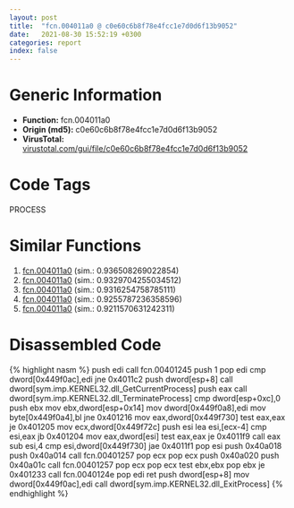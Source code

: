 ```yaml
---
layout: post
title:  "fcn.004011a0 @ c0e60c6b8f78e4fcc1e7d0d6f13b9052"
date:   2021-08-30 15:52:19 +0300
categories: report
index: false
---
```


# Generic Information
- **Function:** fcn.004011a0
- **Origin (md5):** c0e60c6b8f78e4fcc1e7d0d6f13b9052
- **VirusTotal:** [virustotal.com/gui/file/c0e60c6b8f78e4fcc1e7d0d6f13b9052][virustotal_ref]

# Code Tags
<span class="tag" id="PROCESS">PROCESS</span>


# Similar Functions

1. [fcn.004011a0][similar_1_ref] (sim.: 0.936508269022854)
2. [fcn.004011a0][similar_2_ref] (sim.: 0.9329704255034512)
3. [fcn.004011a0][similar_3_ref] (sim.: 0.9316254758785111)
4. [fcn.004011a0][similar_4_ref] (sim.: 0.9255787236358596)
5. [fcn.004011a0][similar_5_ref] (sim.: 0.9211570631242311)


# Disassembled Code

{% highlight nasm %}
push edi
call fcn.00401245
push 1
pop edi
cmp dword[0x449f0ac],edi
jne 0x4011c2
push dword[esp+8]
call dword[sym.imp.KERNEL32.dll_GetCurrentProcess]
push eax
call dword[sym.imp.KERNEL32.dll_TerminateProcess]
cmp dword[esp+0xc],0
push ebx
mov ebx,dword[esp+0x14]
mov dword[0x449f0a8],edi
mov byte[0x449f0a4],bl
jne 0x401216
mov eax,dword[0x449f730]
test eax,eax
je 0x401205
mov ecx,dword[0x449f72c]
push esi
lea esi,[ecx-4]
cmp esi,eax
jb 0x401204
mov eax,dword[esi]
test eax,eax
je 0x4011f9
call eax
sub esi,4
cmp esi,dword[0x449f730]
jae 0x4011f1
pop esi
push 0x40a018
push 0x40a014
call fcn.00401257
pop ecx
pop ecx
push 0x40a020
push 0x40a01c
call fcn.00401257
pop ecx
pop ecx
test ebx,ebx
pop ebx
je 0x401233
call fcn.0040124e
pop edi
ret 
push dword[esp+8]
mov dword[0x449f0ac],edi
call dword[sym.imp.KERNEL32.dll_ExitProcess]
{% endhighlight %}


[similar_1_ref]: /report/fcn.004011a0@b5eea20048e4cae4d6d5cf217b3bf6aa
[similar_2_ref]: /report/fcn.004011a0@ea9c1e2eeb951a8e6185c6674c228f98
[similar_3_ref]: /report/fcn.004011a0@0841f42b944116c5dc65d5c38b0f953e
[similar_4_ref]: /report/fcn.004011a0@a4c881ec637ee052cd701562caa1f256
[similar_5_ref]: /report/fcn.004011a0@eac1782291736df208e1220cf8c38a7c
[virustotal_ref]: https://www.virustotal.com/gui/file/c0e60c6b8f78e4fcc1e7d0d6f13b9052